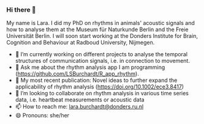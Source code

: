 ### Hi there 👋

My name is Lara. I did my PhD on rhythms in animals' acoustic signals and how to analyse them at the Museum für Naturkunde Berlin 
and the Freie Universität Berlin. I will soon start working at the Donders Institute for Brain, Cognition and Behaviour at Radboud University, Nijmegen.

- 🔭 I’m currently working on different projects to analyse the temporal structures of communication signals, i.e. in connection to movement.
- 💬 Ask me about the rhythm analysis app I am programming (https://github.com/LSBurchardt/R_app_rhythm).
- 📘 My most recent publication: Novel ideas to further expand the applicability of rhythm analysis (https://doi.org/10.1002/ece3.8417)
- 👯 I’m looking to collaborate on rhythm analysis in various time series data, i.e. heartbeat measurements or acoustic data 
- 📫 How to reach me: lara.burchardt@donders.ru.nl
- 😄 Pronouns: she/her


